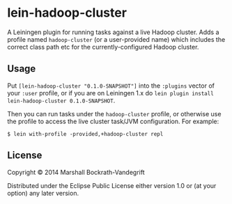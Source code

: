 # lein-hadoop-cluster

A Leiningen plugin for running tasks against a live Hadoop cluster.  Adds a
profile named `hadoop-cluster` (or a user-provided name) which includes the
correct class path etc for the currently-configured Hadoop cluster.

## Usage

Put `[lein-hadoop-cluster "0.1.0-SNAPSHOT"]` into the `:plugins` vector of your
`:user` profile, or if you are on Leiningen 1.x do `lein plugin install
lein-hadoop-cluster 0.1.0-SNAPSHOT`.

Then you can run tasks under the `hadoop-cluster` profile, or otherwise use the
profile to access the live cluster task/JVM configuration.  For example:

    $ lein with-profile -provided,+hadoop-cluster repl

## License

Copyright © 2014 Marshall Bockrath-Vandegrift

Distributed under the Eclipse Public License either version 1.0 or (at
your option) any later version.

